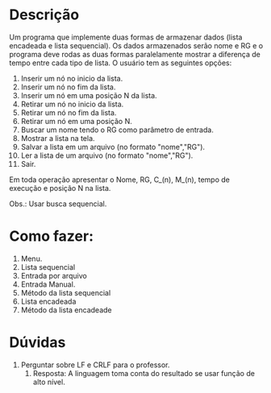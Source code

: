 # Descrição
Um programa que implemente duas formas de armazenar dados (lista encadeada e lista sequencial). Os dados armazenados serão nome e RG e o programa deve rodas as duas formas paralelamente mostrar a diferença de tempo entre cada tipo de lista.
O usuário tem as seguintes opções:
1. Inserir um nó no inicio da lista.
2. Inserir um nó no fim da lista.
3. Inserir um nó em uma posição N da lista.
4. Retirar um nó no inicio da lista.
5. Retirar um nó no fim da lista.
6. Retirar um nó em uma posição N.
7. Buscar um nome tendo o RG como parâmetro de entrada.
8. Mostrar a lista na tela.
9. Salvar a lista em um arquivo (no formato "nome","RG").
10. Ler a lista de um arquivo (no formato "nome","RG").
11. Sair.

Em toda operação apresentar o Nome, RG, C_(n), M_(n), tempo de execução e posição N na lista.

Obs.: Usar busca sequencial.

# Como fazer:

1. Menu.
2. Lista sequencial
3. Entrada por arquivo
4. Entrada Manual.
5. Método da lista sequencial
6. Lista encadeada
7. Método da lista encadeade


# Dúvidas
1. Perguntar sobre LF e CRLF para o professor.
   1. Resposta: A linguagem toma conta do resultado se usar função de alto nível.
